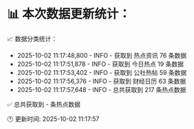 📊 本次数据更新统计：
==========================

📈 数据分类统计：
- 2025-10-02 11:17:48,800 - INFO - 获取到 热点资讯 76 条数据
- 2025-10-02 11:17:51,878 - INFO - 获取到 今日热点 19 条数据
- 2025-10-02 11:17:53,402 - INFO - 获取到 公社热帖 59 条数据
- 2025-10-02 11:17:56,376 - INFO - 获取到 财经日历 63 条数据
- 2025-10-02 11:17:57,648 - INFO - 总共获取到 217 条热点数据

✅ 总共获取到 - 条热点数据

🕐 更新时间: 2025-10-02 11:17:57
